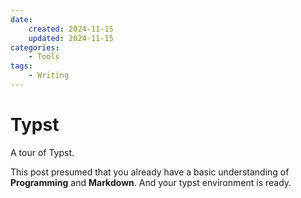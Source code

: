 ```yaml
---
date:
    created: 2024-11-15
    updated: 2024-11-15
categories:
    - Tools
tags:
    - Writing
---
```


# Typst

A tour of Typst.

<!-- more -->

This post presumed that you already have a basic understanding of **Programming** and **Markdown**. And your typst environment is ready.

